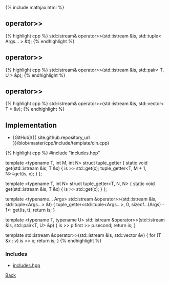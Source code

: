 {% include mathjax.html %}

## operator>>

{% highlight cpp %}
std::istream& operator>>(std::istream &is, std::tuple< Args... > &t);
{% endhighlight %}

## operator>>

{% highlight cpp %}
std::istream& operator>>(std::istream &is, std::pair< T, U > &p);
{% endhighlight %}

## operator>>

{% highlight cpp %}
std::istream& operator>>(std::istream &is, std::vector< T > &v);
{% endhighlight %}

## Implementation

- [GitHub]({{ site.github.repository_url }}/blob/master/cpp/include/template/cin.cpp)

{% highlight cpp %}
#include "includes.hpp"

template <typename T, int M, int N> struct tuple_getter {
  static void get(std::istream &is, T &x) {
    is >> std::get<M>(x);
    tuple_getter<T, M + 1, N>::get(is, x);
  }
};

template <typename T, int N> struct tuple_getter<T, N, N> {
  static void get(std::istream &is, T &x) { is >> std::get<N>(x); }
};

template <typename... Args>
std::istream &operator>>(std::istream &is, std::tuple<Args...> &t) {
  tuple_getter<std::tuple<Args...>, 0, sizeof...(Args) - 1>::get(is, t);
  return is;
}

template <typename T, typename U>
std::istream &operator>>(std::istream &is, std::pair<T, U> &p) {
  is >> p.first >> p.second;
  return is;
}

template <typename T>
std::istream &operator>>(std::istream &is, std::vector<T> &v) {
  for (T &x : v)
    is >> x;
  return is;
}
{% endhighlight %}

### Includes

- [includes.hpp](includes)

[Back](../..)
